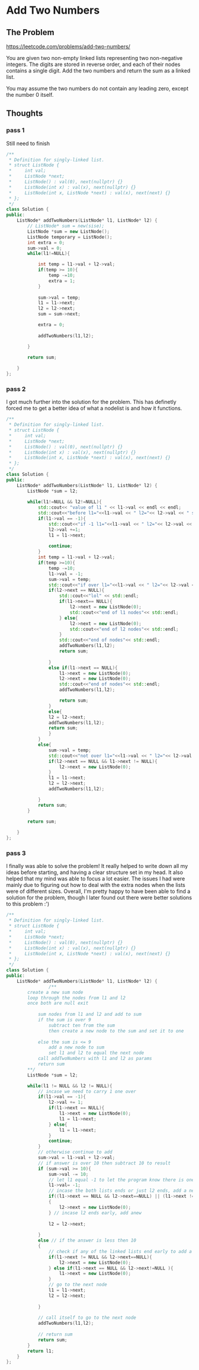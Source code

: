 # Add Two Numbers

## The Problem
https://leetcode.com/problems/add-two-numbers/

You are given two non-empty linked lists representing two non-negative integers. The digits are stored in reverse order, and each of their nodes contains a single digit. Add the two numbers and return the sum as a linked list.

You may assume the two numbers do not contain any leading zero, except the number 0 itself.

## Thoughts

### pass 1

Still need to finish

``` c++
/**
 * Definition for singly-linked list.
 * struct ListNode {
 *     int val;
 *     ListNode *next;
 *     ListNode() : val(0), next(nullptr) {}
 *     ListNode(int x) : val(x), next(nullptr) {}
 *     ListNode(int x, ListNode *next) : val(x), next(next) {}
 * };
 */
class Solution {
public:
    ListNode* addTwoNumbers(ListNode* l1, ListNode* l2) {
        // ListNode* sum = new(sise);
        ListNode *sum = new ListNode();   
        ListNode temporary = ListNode();
        int extra = 0;
        sum->val = 0;
        while(l1!=NULL){           

            int temp = l1->val + l2->val;
            if(temp >= 10){                
                temp -=10;
                extra = 1;
            }
            
            sum->val = temp;
            l1 = l1->next;
            l2 = l2->next;
            sum = sum->next;

            extra = 0;
                
            addTwoNumbers(l1,l2);

        }

        return sum;
        
    }
};
```
### pass 2
I got much further into the solution for the problem. This has definetly forced me to get a better idea of what a nodelist is and how it functions. 

``` c++
/**
 * Definition for singly-linked list.
 * struct ListNode {
 *     int val;
 *     ListNode *next;
 *     ListNode() : val(0), next(nullptr) {}
 *     ListNode(int x) : val(x), next(nullptr) {}
 *     ListNode(int x, ListNode *next) : val(x), next(next) {}
 * };
 */
class Solution {
public:
    ListNode* addTwoNumbers(ListNode* l1, ListNode* l2) {
        ListNode *sum = l2;   
 
        while(l1!=NULL && l2!=NULL){
            std::cout<< "value of l1 " << l1->val << endl << endl;
            std::cout<<"before l1="<<l1->val << " l2="<< l2->val << " sum=" << sum->val << std::endl;
            if(l1->val == -1){
                std::cout<<"if -1 l1="<<l1->val << " l2="<< l2->val << " sum=" << sum->val << std::endl;
                l2->val +=1;
                l1 = l1->next;
                
                continue;
            }
            int temp = l1->val + l2->val;
            if(temp >=10){
                temp -=10;
                l1->val = -1;
                sum->val = temp;
                std::cout<<"if over l1="<<l1->val << " l2="<< l2->val << " sum=" << sum->val << std::endl;
                if(l2->next == NULL){
                    std::cout<<"lol" << std::endl;
                    if(l1->next== NULL){
                        l2->next = new ListNode(0);
                        std::cout<<"end of l1 nodes"<< std::endl;
                    } else{
                        l2->next = new ListNode(0);
                        std::cout<<"end of l2 nodes"<< std::endl;
                    }
                    std::cout<<"end of nodes"<< std::endl;
                    addTwoNumbers(l1,l2);
                    return sum;
                    
                }
                else if(l1->next == NULL){
                    l1->next = new ListNode(0);
                    l2->next = new ListNode(0);
                    std::cout<<"end of nodes"<< std::endl;
                    addTwoNumbers(l1,l2);

                    return sum;
                }
                else{
                l2 = l2->next;
                addTwoNumbers(l1,l2);
                return sum;
                }
            }
            else{
                sum->val = temp;
                std::cout<<"not over l1="<<l1->val << " l2="<< l2->val << " sum=" << sum->val << std::endl;
                if(l2->next == NULL && l1->next != NULL){
                    l2->next = new ListNode(0);
                }
                l1 = l1->next;
                l2 = l2->next;
                addTwoNumbers(l1,l2);

            }
            return sum;
        }

        return sum;
        
    }
};
```
### pass 3
I finally was able to solve the problem!
It really helped to write down all my ideas before starting, and having a clear structure set in my head.
It also helped that my mind was able to focus a lot easier. 
The issues I had were mainly due to figuring out how to deal with the extra nodes when the lists were of different sizes.
Overall, I'm pretty happy to have been able to find a solution for the problem, though I later found out there were better solutions to this problem :')
``` c++
/**
 * Definition for singly-linked list.
 * struct ListNode {
 *     int val;
 *     ListNode *next;
 *     ListNode() : val(0), next(nullptr) {}
 *     ListNode(int x) : val(x), next(nullptr) {}
 *     ListNode(int x, ListNode *next) : val(x), next(next) {}
 * };
 */
class Solution {
public:
    ListNode* addTwoNumbers(ListNode* l1, ListNode* l2) {
                /**
        create a new sum node
        loop through the nodes from l1 and l2
        once both are null exit
            
            sum nodes from l1 and l2 and add to sum
            if the sum is over 9
                subtract ten from the sum
                then create a new node to the sum and set it to one
                
            else the sum is <= 9 
                add a new node to sum
                set l1 and l2 to equal the next node
            call addTwoNumbers with l1 and l2 as params
            return sum
        **/
        ListNode *sum = l2;

        while(l1 != NULL && l2 != NULL){
            // incase we need to carry 1 one over 
            if(l1->val == -1){
                l2->val += 1;
                if(l1->next == NULL){
                    l1->next = new ListNode(0);
                    l1 = l1->next;
                } else{
                    l1 = l1->next;
                }
                continue;
            }
            // otherwise continue to add
            sum->val = l1->val + l2->val;
            // if answer is over 10 then subtract 10 to result
            if (sum->val >= 10){
                sum->val -= 10;
                // let l1 equal -1 to let the program know there is one leftover
                l1->val= -1;
                // incase the both lists ends or just l2 ends, add a new node to l2
                if((l1->next == NULL && l2->next==NULL) || (l1->next != NULL && l2->next==NULL) )
                {
                    l2->next = new ListNode(0);
                } // incase l2 ends early, add anew 
                
                l2 = l2->next;
                
            } 
            else // if the answer is less then 10
            {
                // check if any of the linked lists end early to add a new node
                if(l1->next != NULL && l2->next==NULL){
                    l2->next = new ListNode(0);
                } else if(l1->next == NULL && l2->next!=NULL ){
                    l1->next = new ListNode(0);
                }
                // go to the next node
                l1 = l1->next;
                l2 = l2->next;
                
            }
            
            // call itself to go to the next node
            addTwoNumbers(l1,l2);
            
            // return sum
            return sum;
        } 
        return l1;
    }
};
```
